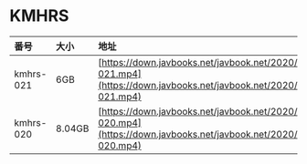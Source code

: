 # KMHRS

| 番号 | 大小 | 地址 |
| :--- | :--- | :--- |
| kmhrs-021 | 6GB | [https://down.javbooks.net/javbook.net/2020/06/26/kmhrs-021.mp4](https://down.javbooks.net/javbook.net/2020/06/26/kmhrs-021.mp4) |
| kmhrs-020 | 8.04GB | [https://down.javbooks.net/javbook.net/2020/06/20/kmhrs-020.mp4](https://down.javbooks.net/javbook.net/2020/06/20/kmhrs-020.mp4) |



